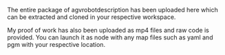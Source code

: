 The entire package of agvrobotdescription has been uploaded here which can be extracted and cloned in your respective workspace.

My proof of work has also been uploaded as mp4 files and raw code is provided. You can launch it as node with any map files such as yaml and pgm with your respective location.
